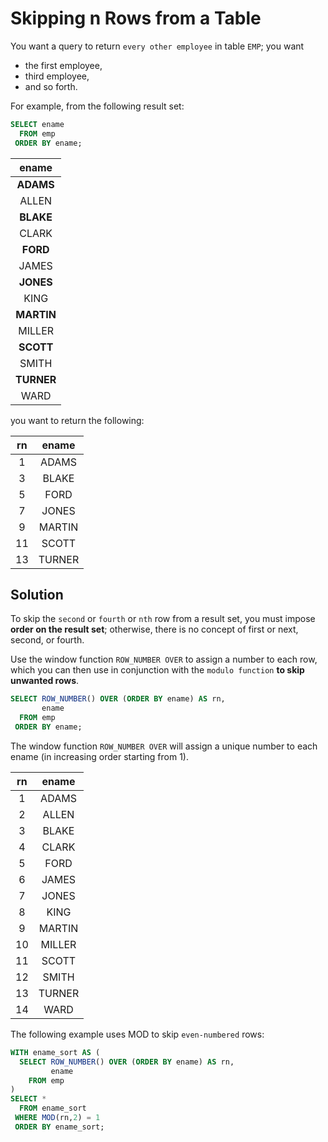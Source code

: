 # Skipping n Rows from a Table

You want a query to return `every other employee` in table `EMP`; you want
- the first employee,
- third employee,
- and so forth.

For example, from the following result set:

```SQL
SELECT ename
  FROM emp
 ORDER BY ename;
```

| ename|
|:------:|
| **ADAMS**|
| ALLEN|
| **BLAKE**|
| CLARK|
| **FORD**|
| JAMES|
| **JONES**|
| KING|
| **MARTIN**|
| MILLER|
| **SCOTT**|
| SMITH|
| **TURNER**|
| WARD|

you want to return the following:

|rn | ename|
|:-:|:-----:|
| 1 | ADAMS|
| 3 | BLAKE|
| 5 | FORD|
| 7 | JONES|
| 9 | MARTIN|
|11 | SCOTT|
|13 | TURNER|


## Solution

To skip the `second` or `fourth` or `nth` row from a result set, you must impose **order on the result set**; otherwise, there is no concept of first or next, second, or fourth.

Use the window function `ROW_NUMBER OVER` to assign a number to each row, which you can then use in conjunction with the `modulo function` **to skip unwanted rows**.

```SQL
SELECT ROW_NUMBER() OVER (ORDER BY ename) AS rn,
       ename
  FROM emp
 ORDER BY ename;
```

The window function `ROW_NUMBER OVER` will assign a unique number to each ename (in increasing order starting from 1).

|rn | ename|
|:-:|:-----:|
| 1 | ADAMS|
| 2 | ALLEN|
| 3 | BLAKE|
| 4 | CLARK|
| 5 | FORD|
| 6 | JAMES|
| 7 | JONES|
| 8 | KING|
| 9 | MARTIN|
|10 | MILLER|
|11 | SCOTT|
|12 | SMITH|
|13 | TURNER|
|14 | WARD|

The following example uses MOD to skip `even-numbered` rows:

```SQL
WITH ename_sort AS (
  SELECT ROW_NUMBER() OVER (ORDER BY ename) AS rn,
         ename
    FROM emp
)
SELECT *
  FROM ename_sort
 WHERE MOD(rn,2) = 1
 ORDER BY ename_sort;
```
